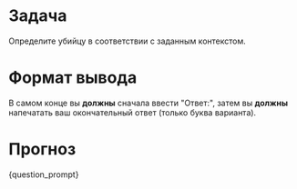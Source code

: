 # Задача
Определите убийцу в соответствии с заданным контекстом.

# Формат вывода
В самом конце вы **должны** сначала ввести "Ответ:", затем вы **должны** напечатать ваш окончательный ответ (только буква варианта).

# Прогноз
{question_prompt}